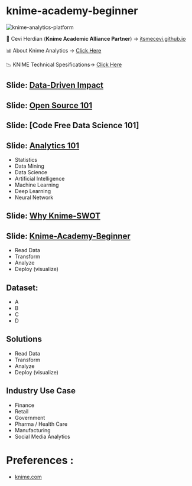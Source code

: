 # knime-academy-beginner


![knime-analytics-platform](https://user-images.githubusercontent.com/27078712/87846281-fe2c9280-c8f8-11ea-8133-911cb9cbb27b.png)



<span>&#129311;</span> Cevi Herdian (**Knime Academic Alliance Partner**)  -> [itsmecevi.github.io](https://itsmecevi.github.io/) 

<span>&#128202;</span> About Knime Analytics -> [Click Here](https://www.knime.com/about)

<span>&#128201;</span> KNIME Technical Spesifications-> [Click Here](https://www.knime.com/software-overview)


## Slide: [Data-Driven Impact](https://www.canva.com/design/DAECRX1XUqM/YTKBGJUGmpKLscGY8Nr9zw/view?utm_content=DAECRX1XUqM&utm_campaign=designshare&utm_medium=link&utm_source=sharebutton)

## Slide: [Open Source 101]()

## Slide: [Code Free Data Science 101]

## Slide: [Analytics 101]()

* Statistics
* Data Mining
* Data Science
* Artificial Intelligence
* Machine Learning
* Deep Learning
* Neural Network


## Slide: [Why Knime-SWOT]()

## Slide: [Knime-Academy-Beginner]()

* Read Data
* Transform
* Analyze
* Deploy (visualize)

## Dataset:

* A
* B
* C
* D

## Solutions

* Read Data
* Transform
* Analyze
* Deploy (visualize)

## Industry Use Case

* Finance
* Retail
* Government
* Pharma / Health Care
* Manufacturing
* Social Media Analytics

# Preferences :

* [knime.com](https://www.knime.com/)

